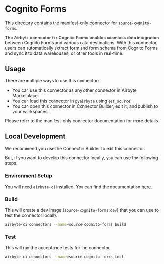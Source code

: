 # Cognito Forms
This directory contains the manifest-only connector for `source-cognito-forms`.

The Airbyte connector for Cognito Forms enables seamless data integration between Cognito Forms and various data destinations. With this connector, users can automatically extract form and form schema from Cognito Forms and sync it to data warehouses, or other tools in real-time. 

## Usage
There are multiple ways to use this connector:
- You can use this connector as any other connector in Airbyte Marketplace.
- You can load this connector in `pyairbyte` using `get_source`!
- You can open this connector in Connector Builder, edit it, and publish to your workspaces.

Please refer to the manifest-only connector documentation for more details.

## Local Development
We recommend you use the Connector Builder to edit this connector.

But, if you want to develop this connector locally, you can use the following steps.

### Environment Setup
You will need `airbyte-ci` installed. You can find the documentation [here](airbyte-ci).

### Build
This will create a dev image (`source-cognito-forms:dev`) that you can use to test the connector locally.
```bash
airbyte-ci connectors --name=source-cognito-forms build
```

### Test
This will run the acceptance tests for the connector.
```bash
airbyte-ci connectors --name=source-cognito-forms test
```


